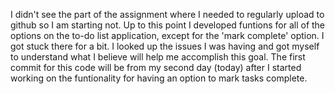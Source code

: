 I didn't see the part of the assignment where I needed to regularly upload to github so I am starting not. 
Up to this point I developed funtions for all of the options on the to-do list application, except for the 'mark complete' option. 
I got stuck there for a bit. I looked up the issues I was having and got myself to understand what I believe will help me accomplish this goal. 
The first commit for this code will be from my second day (today) after I started working on the funtionality for having an option to mark tasks complete.
